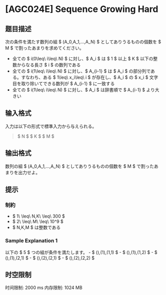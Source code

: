 # [AGC024E] Sequence Growing Hard

## 题目描述

[problemUrl]: https://atcoder.jp/contests/agc024/tasks/agc024_e

次の条件を満たす数列の組 $ (A_0,A_1,...,A_N) $ としてありうるものの個数を $ M $ で割ったあまりを求めてください。

- 全ての $ i(0\leq\ i\leq\ N) $ に対し、$ A_i $ は $ 1 $ 以上 $ K $ 以下の整数からなる長さ $ i $ の数列である
- 全ての $ i(1\leq\ i\leq\ N) $ に対し、$ A_{i-1} $ は $ A_i $ の部分列である。すなわち、ある $ 1\leq\ x_i\leq\ i $ が存在し、$ A_i $ の $ x_i $ 文字目を取り除いてできる数列が $ A_{i-1} $ に一致する
- 全ての $ i(1\leq\ i\leq\ N) $ に対し、$ A_i $ は辞書順で $ A_{i-1} $ より大きい

## 输入格式

入力は以下の形式で標準入力から与えられる。

> $ N $ $ K $ $ M $

## 输出格式

数列の組 $ (A_0,A_1,...,A_N) $ としてありうるものの個数を $ M $ で割ったあまりを出力せよ。

## 提示

### 制約

- $ 1\ \leq\ N,K\ \leq\ 300 $
- $ 2\ \leq\ M\ \leq\ 10^9 $
- $ N,K,M $ は整数である

### Sample Explanation 1

以下の $ 5 $ つの組が条件を満たします。 - $ (),(1),(1,1) $ - $ (),(1),(1,2) $ - $ (),(1),(2,1) $ - $ (),(2),(2,1) $ - $ (),(2),(2,2) $

## 时空限制

时间限制: 2000 ms
内存限制: 1024 MB
